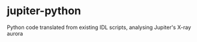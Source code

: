# jupiter-python
Python code translated from existing IDL scripts, analysing Jupiter's X-ray aurora 
